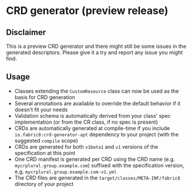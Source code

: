 # CRD generator (preview release)

## Disclaimer

This is a preview CRD generator and there might still be some issues in the generated descriptors.
Please give it a try and report any issue you might find.

## Usage

- Classes extending the `CustomResource` class can now be used as the basis for CRD generation
- Several annotations are available to override the default behavior if it doesn't fit your needs
- Validation schema is automatically derived from your class' spec implementation (or from the CR
  class, if no spec is present)
- CRDs are automatically generated at compile-time if you include `io.fabric8:crd-generator-apt` 
  dependency to your project (with the suggested `compile` scope)
- CRDs are generated for both `v1beta1` and `v1` versions of the specification at this point
- One CRD manifest is generated per CRD using the CRD name (e.g. `mycrplural.group.example.com`)
  suffixed with the specification version, e.g. `mycrplural.group.example.com-v1.yml`
- The CRD files are generated in the `target/classes/META-INF/fabric8` directory of your project
